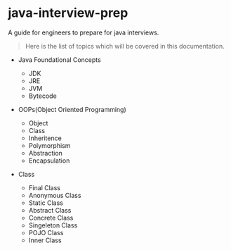 # java-interview-prep
A guide for engineers to prepare for java interviews.

> Here is the list of topics which will be covered in this documentation.

- Java Foundational Concepts
    - JDK
    - JRE
    - JVM
    - Bytecode

- OOPs(Object Oriented Programming)
    - Object
    - Class
    - Inheritence
    - Polymorphism
    - Abstraction
    - Encapsulation

- Class 
    - Final Class
    - Anonymous Class
    - Static Class
    - Abstract Class
    - Concrete Class
    - Singeleton Class
    - POJO Class
    - Inner Class



